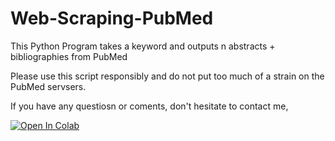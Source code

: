 # Web-Scraping-PubMed
This Python Program takes a keyword and outputs n abstracts + bibliographies from PubMed

Please use this script responsibly and do not put too much of a strain on the PubMed servsers.

If you have any questiosn or coments, don't hesitate to contact me,


[![Open In Colab](https://colab.research.google.com/assets/colab-badge.svg)](https://colab.research.google.com/github/googlecolab/colabtools/blob/master/notebooks/colab-github-demo.ipynb)
